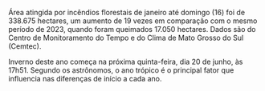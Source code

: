 Área atingida por incêndios florestais de janeiro até domingo (16) foi de 338.675 hectares, um aumento de 19 vezes em comparação com o mesmo período de 2023, quando foram queimados 17.050 hectares. Dados são do Centro de Monitoramento do Tempo e do Clima de Mato Grosso do Sul (Cemtec).                                   

Inverno deste ano começa na próxima quinta-feira, dia 20 de junho, às 17h51. Segundo os astrônomos, o ano trópico é o principal fator que influencia nas diferenças de início a cada ano.     
